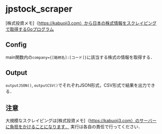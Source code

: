 # jpstock_scraper
[株式投資メモ]（https://kabuoji3.com）から日本の株式情報をスクレイピングで取得するGoプログラム

## Config
main関数内の`company={[銘柄名]:[コード]}`に該当する株式の情報を取得する．

## Output
`outputJSON()`, `outputCSV()`でそれぞれJSON形式，CSV形式で結果を出力できる．

## 注意
大規模なスクレイピングは[株式投資メモ]（https://kabuoji3.com）のサーバーに負担をかけることになります．
実行は各自の責任で行ってください．
